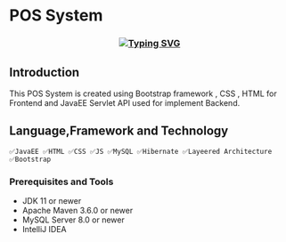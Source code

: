 # POS System
<h3 align="center"><a href="https://git.io/typing-svg" align="center"><img align="center" src="https://readme-typing-svg.herokuapp.com?font=Fira+Code&size=25&duration=4000&center=true&vCenter=true&width=435&lines=JavaEE+POS+System" alt="Typing SVG" style="max-width:100%" /></a></h3>

## Introduction

This POS System is created using Bootstrap framework , CSS , HTML for Frontend and JavaEE Servlet API used for implement Backend.

## Language,Framework and Technology 
  
    ✅JavaEE ✅HTML ✅CSS ✅JS ✅MySQL ✅Hibernate ✅Layeered Architecture ✅Bootstrap 

### Prerequisites and Tools

- JDK 11 or newer
- Apache Maven 3.6.0 or newer
- MySQL Server 8.0 or newer
- IntelliJ IDEA

